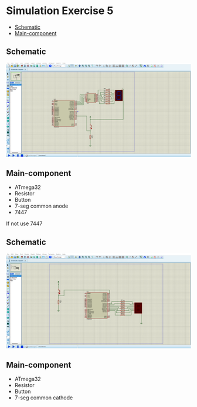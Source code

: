 # Simulation Exercise 5
- [Schematic](#Schematic)
- [Main-component](#Main-component)

## Schematic

<img src="https://github.com/HESHAM47GAMAL/Embedded_sysytem_project_learn/blob/main/Interface_P1/1.IO%20Ports/Proteus_simulation/7.Exercise5/Schematic1.png">


## Main-component

- ATmega32
- Resistor
- Button
- 7-seg common anode 
- 7447



<p> If not use 7447</p>


## Schematic

<img src="https://github.com/HESHAM47GAMAL/Embedded_sysytem_project_learn/blob/main/Interface_P1/1.IO%20Ports/Proteus_simulation/7.Exercise5/Schematic2.png">


## Main-component

- ATmega32
- Resistor
- Button
- 7-seg common cathode 
